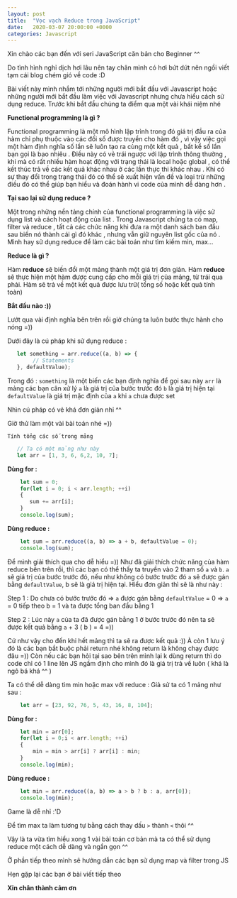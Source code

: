 ```yaml
---
layout: post
title:  "Vọc vạch Reduce trong JavaScript"
date:   2020-03-07 20:00:00 +0000
categories: Javascript
---
```

Xin chào các bạn đến với seri JavaScript căn bản cho Beginner ^^ 

Do tình hình nghỉ dịch hơi lâu nên tay chân mình có hơi bứt dứt nên ngồi viết tạm cái blog chém gió về code :D

Bài viết này mình nhắm tới những người mới bắt đầu với Javascript hoặc những người mới bắt đầu làm việc với Javascript nhưng chưa hiểu cách sử dụng reduce. Trước khi bắt đầu chúng ta điểm qua một vài khái niệm nhé

**Functional programming là gì ?**

Functional programming là một mô hình lập trình trong đó giá trị đầu ra của hàm chỉ phụ thuộc vào các đối số được truyền cho hàm đó , vì vậy việc gọi một hàm định nghĩa số lần sẽ luôn tạo ra cùng một kết quả , bất kể số lần bạn gọi là bao nhiêu . Điều này có vẻ trái ngược với lập trình thông thường , khi mà có rất nhiều hàm hoạt động với trạng thái là local hoặc global , có thể kết thúc trả về các kết quả khác nhau ở các lần thực thi khác nhau . Khi có sự thay đổi trong trạng thái đó có thể sẽ xuất hiện vấn đề và loại trừ những điều đó có thể giúp bạn hiểu và đoán hành vi code của mình dễ dàng hơn .

**Tại sao lại sử dụng  reduce ?**

Một trong những nền tảng chính của functional programming là việc sử dụng list và cách hoạt động của list . Trong Javascript chúng ta có map, filter và reduce , tất cả các chức năng khi đưa ra một danh sách ban đầu sau biến nó thành cái gì đó khác , nhưng vẫn giữ nguyên list gốc của nó . Mình hay sử dụng reduce để làm các bài toán như tìm kiếm min, max...

**Reduce là gì ?**

Hàm  **reduce**  sẽ biến đổi một mảng thành một giá trị đơn giản. Hàm  **reduce**  sẽ thực hiện một hàm được cung cấp cho mỗi giá trị của mảng, từ trái qua phải. Hàm sẽ trả về một kết quả được lưu trữ( tổng số hoặc kết quả tính toàn)

**Bắt đầu nào :))**

Lướt qua vài định nghĩa bên trên rồi giờ chúng ta luôn bước thực hành cho nóng =))

Dưới đây là cú pháp khi sử dụng reduce : 
```js
   let something = arr.reduce((a, b) => {
        // Statements
   }, defaultValue);
```
Trong đó :
`something` là một biến các bạn định nghĩa để gọi sau này
`arr` là mảng các bạn cân xử lý
`a` là giá trị của bước trước đó
`b` là giá trị hiện tại
`defaultValue` là giá trị mặc định của `a` khi `a` chưa được set

Nhìn cú pháp có vẻ khá đơn giản nhỉ ^^

Giờ thử làm một vài bài toán nhé =))

``Tính tổng các số trong mảng``

```js
   // Ta có một mảng như này
   let arr = [1, 3, 6, 6,2, 10, 7];
```
**Dùng for :** 
```js
	let sum = 0;
	for(let i = 0; i < arr.length; ++i) 
	{
	   sum += arr[i];
	}
	console.log(sum);
```
**Dùng reduce :**
```js
	let sum = arr.reduce((a, b) => a + b, defaultValue = 0);
	console.log(sum);
```

Để mình giải thích qua cho dễ hiểu =)) 
Như đã giải thích chức năng của hàm reduce bên trên rồi, thì các bạn có thể thấy ta truyền vào 2 tham số ``a`` và ``b``. 
``a`` sẽ giá trị của bước trước đó, nếu như không có bước trước đó ``a`` sẽ được gán bằng ``defaultValue``, b sẽ là giá trị hiện tại. Hiểu đơn giản thì sẽ là như này : 

Step 1 : Do chưa có bước trước đó => ``a`` được gán bằng ``defaultValue``  = 0  => ``a`` = 0 tiếp theo b = 1 và ta được tổng ban đầu bằng 1

Step 2 : Lúc này ``a`` của ta đã được gán bằng 1 ở bước trước đó nên ta sẽ được kết quả bằng ``a`` + 3 ( b ) = 4 =))

Cứ như vậy cho đến khi hết mảng thì ta sẽ ra được kết quả :)) À còn 1 lưu ý đó là các bạn bắt buộc phải return nhé không return là không chạy được đâu =)) Còn nếu các bạn hỏi tại sao bên trên mình lại k dùng return thì do code chỉ có 1 line lên JS ngầm định cho mình đó là giá trị trả về luôn ( khá là ngô bá khá ^^ )

Ta có thể dễ dàng tìm min hoặc max với reduce : 
Giả sử ta có 1 mảng như sau : 
```js
    let arr = [23, 92, 76, 5, 43, 16, 8, 104];
```
**Dùng for :** 

```js
    let min = arr[0];
	for(let i = 0;i < arr.length; ++i)
	{
		min = min > arr[i] ? arr[i] : min;
	}
	console.log(min);
```

**Dùng reduce :** 
```js
	let min = arr.reduce((a, b) => a > b ? b : a, arr[0]);
	console.log(min);
```

Game là dễ nhỉ :'D

Để tìm max ta làm tương tự bằng cách thay dấu ``>`` thành ``<`` thôi ^^

Vậy là ta vừa tìm hiểu xong 1 vài bài toán cơ bản mà ta có thể sử dụng reduce một cách dễ dàng và ngắn gọn ^^

Ở phần tiếp theo mình sẽ hướng dẫn các bạn sử dụng map và filter trong JS

Hẹn gặp lại các bạn ở bài viết tiếp theo

**Xin chân thành cảm ơn**



